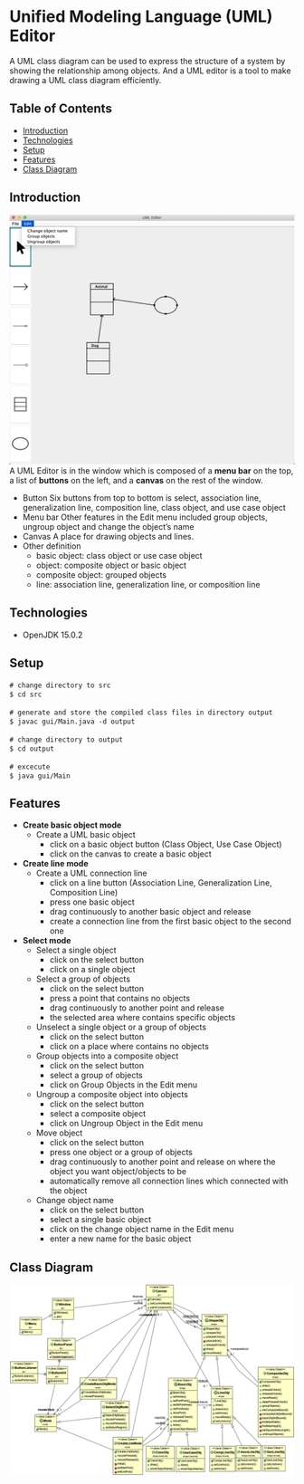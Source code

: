 # Unified Modeling Language (UML) Editor
A UML class diagram can be used to express the structure of a system by showing the relationship among objects. And a UML editor is a tool to make drawing a UML class diagram efficiently.

## Table of Contents
* [Introduction](#introduction)
* [Technologies](#technologies)
* [Setup](#setup)
* [Features](#features)
* [Class Diagram](#class-diagram)

## Introduction
![Demo Example](image/demoExample.png)
A UML Editor is in the window which is composed of a **menu bar** on the top, a list of **buttons** on the left, and a **canvas** on the rest of the window.
*   Button
Six buttons from top to bottom is select, association line, generalization line, composition line, class object, and use case object
*   Menu bar
Other features in the Edit menu included group objects, ungroup object and change the object’s name
*   Canvas
A place for drawing objects and lines.
*   Other definition 
    * basic object: class object or use case object
    * object: composite object or basic object
    * composite object: grouped objects
    * line: association line, generalization line, or composition line

## Technologies 
* OpenJDK 15.0.2

## Setup 
```
# change directory to src 
$ cd src

# generate and store the compiled class files in directory output
$ javac gui/Main.java -d output

# change directory to output
$ cd output

# excecute
$ java gui/Main
```

## Features
* **Create basic object mode**
    * Create a UML basic object
        * click on a basic object button (Class Object, Use Case Object)
        * click on the canvas to create a basic object
* **Create line mode**
    * Create a UML connection line
        * click on a line button (Association Line, Generalization Line, Composition Line)
        * press one basic object
        * drag continuously to another basic object and release
        * create a connection line from the first basic object to the second one
* **Select mode**
    * Select a single object
        * click on the select button
        * click on a single object
    * Select a group of objects
        * click on the select button
        * press a point that contains no objects
        * drag continuously to another point and release
        * the selected area where contains specific objects
    * Unselect a single object or a group of objects
        * click on the select button
        * click on a place where contains no objects
    * Group objects into a composite object
        * click on the select button
        * select a group of objects
        * click on Group Objects in the Edit menu
    * Ungroup a composite object into objects
        * click on the select button
        * select a composite object
        * click on Ungroup Object in the Edit menu
    * Move object
        * click on the select button
        * press one object or a group of objects
        * drag continuously to another point and release on where the object you want object/objects to be
        * automatically remove all connection lines which connected with the object
    * Change object name
        * click on the select button
        * select a single basic object
        * click on the change object name in the Edit menu
        * enter a new name for the basic object

## Class Diagram
![Class Diagram](image/classDiagram.png)